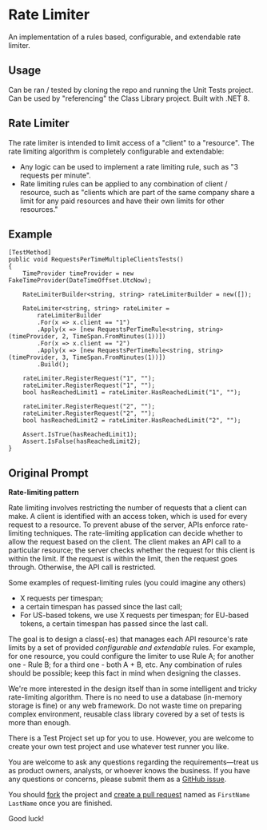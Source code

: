 ﻿# Rate Limiter
An implementation of a rules based, configurable, and extendable rate limiter.

## Usage
Can be ran / tested by cloning the repo and running the Unit Tests project.
Can be used by "referencing" the Class Library project.
Built with .NET 8.

## Rate Limiter
The rate limiter is intended to limit access of a "client" to a "resource". The rate limiting algorithm is completely configurable and extendable:

 - Any logic can be used to implement a rate limiting rule, such as "3 requests per minute".
 - Rate limiting rules can be applied to any combination of client / resource, such as "clients which are part of the same company share a limit for any paid resources and have their own limits for other resources."

## Example

    [TestMethod]
    public void RequestsPerTimeMultipleClientsTests()
    {
        TimeProvider timeProvider = new FakeTimeProvider(DateTimeOffset.UtcNow);
    
        RateLimiterBuilder<string, string> rateLimiterBuilder = new([]);
    
        RateLimiter<string, string> rateLimiter =
            rateLimiterBuilder
            .For(x => x.client == "1")
            .Apply(x => [new RequestsPerTimeRule<string, string>(timeProvider, 2, TimeSpan.FromMinutes(1))])
            .For(x => x.client == "2")
            .Apply(x => [new RequestsPerTimeRule<string, string>(timeProvider, 3, TimeSpan.FromMinutes(1))])
            .Build();
    
        rateLimiter.RegisterRequest("1", "");
        rateLimiter.RegisterRequest("1", "");
        bool hasReachedLimit1 = rateLimiter.HasReachedLimit("1", "");
    
        rateLimiter.RegisterRequest("2", "");
        rateLimiter.RegisterRequest("2", "");
        bool hasReachedLimit2 = rateLimiter.HasReachedLimit("2", "");
    
        Assert.IsTrue(hasReachedLimit1);
        Assert.IsFalse(hasReachedLimit2);
    }

## Original Prompt

**Rate-limiting pattern**

Rate limiting involves restricting the number of requests that a client can make.
A client is identified with an access token, which is used for every request to a resource.
To prevent abuse of the server, APIs enforce rate-limiting techniques.
The rate-limiting application can decide whether to allow the request based on the client.
The client makes an API call to a particular resource; the server checks whether the request for this client is within the limit.
If the request is within the limit, then the request goes through.
Otherwise, the API call is restricted.

Some examples of request-limiting rules (you could imagine any others)
* X requests per timespan;
* a certain timespan has passed since the last call;
* For US-based tokens, we use X requests per timespan; for EU-based tokens, a certain timespan has passed since the last call.

The goal is to design a class(-es) that manages each API resource's rate limits by a set of provided *configurable and extendable* rules. For example, for one resource, you could configure the limiter to use Rule A; for another one - Rule B; for a third one - both A + B, etc. Any combination of rules should be possible; keep this fact in mind when designing the classes.

We're more interested in the design itself than in some intelligent and tricky rate-limiting algorithm. There is no need to use a database (in-memory storage is fine) or any web framework. Do not waste time on preparing complex environment, reusable class library covered by a set of tests is more than enough.

There is a Test Project set up for you to use. However, you are welcome to create your own test project and use whatever test runner you like.   

You are welcome to ask any questions regarding the requirements—treat us as product owners, analysts, or whoever knows the business.
If you have any questions or concerns, please submit them as a [GitHub issue](https://github.com/crexi-dev/rate-limiter/issues).

You should [fork](https://help.github.com/en/github/getting-started-with-github/fork-a-repo) the project and [create a pull request](https://help.github.com/en/github/collaborating-with-issues-and-pull-requests/creating-a-pull-request-from-a-fork) named as `FirstName LastName` once you are finished.

Good luck!
